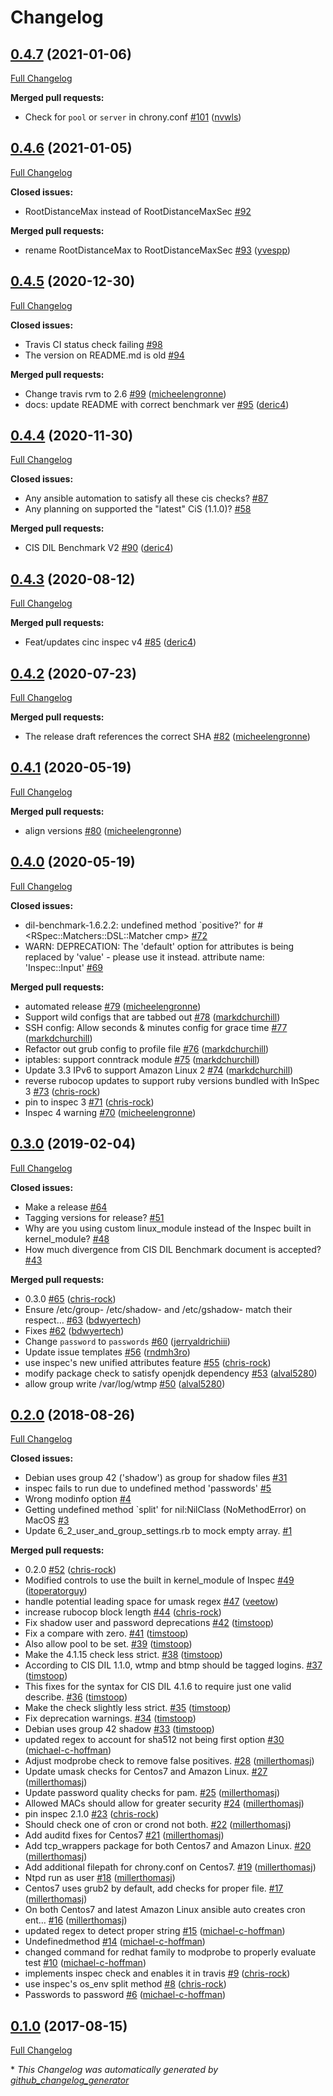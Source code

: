 # Changelog

## [0.4.7](https://github.com/dev-sec/cis-dil-benchmark/tree/0.4.7) (2021-01-06)

[Full Changelog](https://github.com/dev-sec/cis-dil-benchmark/compare/0.4.6...0.4.7)

**Merged pull requests:**

- Check for `pool` or `server` in chrony.conf [\#101](https://github.com/dev-sec/cis-dil-benchmark/pull/101) ([nvwls](https://github.com/nvwls))

## [0.4.6](https://github.com/dev-sec/cis-dil-benchmark/tree/0.4.6) (2021-01-05)

[Full Changelog](https://github.com/dev-sec/cis-dil-benchmark/compare/0.4.5...0.4.6)

**Closed issues:**

- RootDistanceMax instead of RootDistanceMaxSec [\#92](https://github.com/dev-sec/cis-dil-benchmark/issues/92)

**Merged pull requests:**

- rename RootDistanceMax to RootDistanceMaxSec [\#93](https://github.com/dev-sec/cis-dil-benchmark/pull/93) ([yvespp](https://github.com/yvespp))

## [0.4.5](https://github.com/dev-sec/cis-dil-benchmark/tree/0.4.5) (2020-12-30)

[Full Changelog](https://github.com/dev-sec/cis-dil-benchmark/compare/0.4.4...0.4.5)

**Closed issues:**

- Travis CI status check failing [\#98](https://github.com/dev-sec/cis-dil-benchmark/issues/98)
- The version on README.md is old [\#94](https://github.com/dev-sec/cis-dil-benchmark/issues/94)

**Merged pull requests:**

- Change travis rvm to 2.6 [\#99](https://github.com/dev-sec/cis-dil-benchmark/pull/99) ([micheelengronne](https://github.com/micheelengronne))
- docs: update README with correct benchmark ver [\#95](https://github.com/dev-sec/cis-dil-benchmark/pull/95) ([deric4](https://github.com/deric4))

## [0.4.4](https://github.com/dev-sec/cis-dil-benchmark/tree/0.4.4) (2020-11-30)

[Full Changelog](https://github.com/dev-sec/cis-dil-benchmark/compare/0.4.3...0.4.4)

**Closed issues:**

- Any ansible automation to satisfy all these cis checks? [\#87](https://github.com/dev-sec/cis-dil-benchmark/issues/87)
- Any planning on supported the "latest" CiS \(1.1.0\)? [\#58](https://github.com/dev-sec/cis-dil-benchmark/issues/58)

**Merged pull requests:**

- CIS DIL Benchmark V2 [\#90](https://github.com/dev-sec/cis-dil-benchmark/pull/90) ([deric4](https://github.com/deric4))

## [0.4.3](https://github.com/dev-sec/cis-dil-benchmark/tree/0.4.3) (2020-08-12)

[Full Changelog](https://github.com/dev-sec/cis-dil-benchmark/compare/0.4.2...0.4.3)

**Merged pull requests:**

- Feat/updates cinc inspec v4 [\#85](https://github.com/dev-sec/cis-dil-benchmark/pull/85) ([deric4](https://github.com/deric4))

## [0.4.2](https://github.com/dev-sec/cis-dil-benchmark/tree/0.4.2) (2020-07-23)

[Full Changelog](https://github.com/dev-sec/cis-dil-benchmark/compare/0.4.1...0.4.2)

**Merged pull requests:**

- The release draft references the correct SHA [\#82](https://github.com/dev-sec/cis-dil-benchmark/pull/82) ([micheelengronne](https://github.com/micheelengronne))

## [0.4.1](https://github.com/dev-sec/cis-dil-benchmark/tree/0.4.1) (2020-05-19)

[Full Changelog](https://github.com/dev-sec/cis-dil-benchmark/compare/0.4.0...0.4.1)

**Merged pull requests:**

- align versions [\#80](https://github.com/dev-sec/cis-dil-benchmark/pull/80) ([micheelengronne](https://github.com/micheelengronne))

## [0.4.0](https://github.com/dev-sec/cis-dil-benchmark/tree/0.4.0) (2020-05-19)

[Full Changelog](https://github.com/dev-sec/cis-dil-benchmark/compare/0.3.0...0.4.0)

**Closed issues:**

- dil-benchmark-1.6.2.2: undefined method `positive?' for \#\<RSpec::Matchers::DSL::Matcher cmp\> [\#72](https://github.com/dev-sec/cis-dil-benchmark/issues/72)
- WARN: DEPRECATION: The 'default' option for attributes is being replaced by 'value' - please use it instead. attribute name: 'Inspec::Input' [\#69](https://github.com/dev-sec/cis-dil-benchmark/issues/69)

**Merged pull requests:**

- automated release [\#79](https://github.com/dev-sec/cis-dil-benchmark/pull/79) ([micheelengronne](https://github.com/micheelengronne))
- Support wild configs that are tabbed out [\#78](https://github.com/dev-sec/cis-dil-benchmark/pull/78) ([markdchurchill](https://github.com/markdchurchill))
- SSH config: Allow seconds & minutes config for grace time [\#77](https://github.com/dev-sec/cis-dil-benchmark/pull/77) ([markdchurchill](https://github.com/markdchurchill))
- Refactor out grub config to profile file [\#76](https://github.com/dev-sec/cis-dil-benchmark/pull/76) ([markdchurchill](https://github.com/markdchurchill))
- iptables: support conntrack module [\#75](https://github.com/dev-sec/cis-dil-benchmark/pull/75) ([markdchurchill](https://github.com/markdchurchill))
- Update 3.3 IPv6 to support Amazon Linux 2 [\#74](https://github.com/dev-sec/cis-dil-benchmark/pull/74) ([markdchurchill](https://github.com/markdchurchill))
- reverse rubocop updates to support ruby versions bundled with InSpec 3 [\#73](https://github.com/dev-sec/cis-dil-benchmark/pull/73) ([chris-rock](https://github.com/chris-rock))
- pin to inspec 3 [\#71](https://github.com/dev-sec/cis-dil-benchmark/pull/71) ([chris-rock](https://github.com/chris-rock))
- Inspec 4 warning [\#70](https://github.com/dev-sec/cis-dil-benchmark/pull/70) ([micheelengronne](https://github.com/micheelengronne))

## [0.3.0](https://github.com/dev-sec/cis-dil-benchmark/tree/0.3.0) (2019-02-04)

[Full Changelog](https://github.com/dev-sec/cis-dil-benchmark/compare/0.2.0...0.3.0)

**Closed issues:**

- Make a release [\#64](https://github.com/dev-sec/cis-dil-benchmark/issues/64)
- Tagging versions for release? [\#51](https://github.com/dev-sec/cis-dil-benchmark/issues/51)
- Why are you using custom linux\_module instead of the Inspec built in kernel\_module? [\#48](https://github.com/dev-sec/cis-dil-benchmark/issues/48)
- How much divergence from CIS DIL Benchmark document is accepted? [\#43](https://github.com/dev-sec/cis-dil-benchmark/issues/43)

**Merged pull requests:**

- 0.3.0 [\#65](https://github.com/dev-sec/cis-dil-benchmark/pull/65) ([chris-rock](https://github.com/chris-rock))
- Ensure /etc/group- /etc/shadow- and /etc/gshadow- match their respect… [\#63](https://github.com/dev-sec/cis-dil-benchmark/pull/63) ([bdwyertech](https://github.com/bdwyertech))
- Fixes [\#62](https://github.com/dev-sec/cis-dil-benchmark/pull/62) ([bdwyertech](https://github.com/bdwyertech))
- Change `password` to `passwords` [\#60](https://github.com/dev-sec/cis-dil-benchmark/pull/60) ([jerryaldrichiii](https://github.com/jerryaldrichiii))
- Update issue templates [\#56](https://github.com/dev-sec/cis-dil-benchmark/pull/56) ([rndmh3ro](https://github.com/rndmh3ro))
- use inspec's new unified attributes feature [\#55](https://github.com/dev-sec/cis-dil-benchmark/pull/55) ([chris-rock](https://github.com/chris-rock))
- modify package check to satisfy openjdk dependency [\#53](https://github.com/dev-sec/cis-dil-benchmark/pull/53) ([alval5280](https://github.com/alval5280))
- allow group write /var/log/wtmp [\#50](https://github.com/dev-sec/cis-dil-benchmark/pull/50) ([alval5280](https://github.com/alval5280))

## [0.2.0](https://github.com/dev-sec/cis-dil-benchmark/tree/0.2.0) (2018-08-26)

[Full Changelog](https://github.com/dev-sec/cis-dil-benchmark/compare/0.1.0...0.2.0)

**Closed issues:**

- Debian uses group 42 \('shadow'\) as group for shadow files [\#31](https://github.com/dev-sec/cis-dil-benchmark/issues/31)
- inspec fails to run due to undefined method 'passwords' [\#5](https://github.com/dev-sec/cis-dil-benchmark/issues/5)
- Wrong modinfo option [\#4](https://github.com/dev-sec/cis-dil-benchmark/issues/4)
- Getting undefined method `split' for nil:NilClass \(NoMethodError\) on MacOS [\#3](https://github.com/dev-sec/cis-dil-benchmark/issues/3)
- Update 6\_2\_user\_and\_group\_settings.rb to mock empty array. [\#1](https://github.com/dev-sec/cis-dil-benchmark/issues/1)

**Merged pull requests:**

- 0.2.0 [\#52](https://github.com/dev-sec/cis-dil-benchmark/pull/52) ([chris-rock](https://github.com/chris-rock))
- Modified controls to use the built in kernel\_module of Inspec [\#49](https://github.com/dev-sec/cis-dil-benchmark/pull/49) ([itoperatorguy](https://github.com/itoperatorguy))
- handle potential leading space for umask regex [\#47](https://github.com/dev-sec/cis-dil-benchmark/pull/47) ([veetow](https://github.com/veetow))
- increase rubocop block length [\#44](https://github.com/dev-sec/cis-dil-benchmark/pull/44) ([chris-rock](https://github.com/chris-rock))
- Fix shadow user and password deprecations [\#42](https://github.com/dev-sec/cis-dil-benchmark/pull/42) ([timstoop](https://github.com/timstoop))
- Fix a compare with zero. [\#41](https://github.com/dev-sec/cis-dil-benchmark/pull/41) ([timstoop](https://github.com/timstoop))
- Also allow pool to be set. [\#39](https://github.com/dev-sec/cis-dil-benchmark/pull/39) ([timstoop](https://github.com/timstoop))
- Make the 4.1.15 check less strict. [\#38](https://github.com/dev-sec/cis-dil-benchmark/pull/38) ([timstoop](https://github.com/timstoop))
- According to CIS DIL 1.1.0, wtmp and btmp should be tagged logins. [\#37](https://github.com/dev-sec/cis-dil-benchmark/pull/37) ([timstoop](https://github.com/timstoop))
- This fixes for the syntax for CIS DIL 4.1.6 to require just one valid describe. [\#36](https://github.com/dev-sec/cis-dil-benchmark/pull/36) ([timstoop](https://github.com/timstoop))
- Make the check slightly less strict. [\#35](https://github.com/dev-sec/cis-dil-benchmark/pull/35) ([timstoop](https://github.com/timstoop))
- Fix deprecation warnings. [\#34](https://github.com/dev-sec/cis-dil-benchmark/pull/34) ([timstoop](https://github.com/timstoop))
- Debian uses group 42 shadow [\#33](https://github.com/dev-sec/cis-dil-benchmark/pull/33) ([timstoop](https://github.com/timstoop))
- updated regex to account for sha512 not being first option [\#30](https://github.com/dev-sec/cis-dil-benchmark/pull/30) ([michael-c-hoffman](https://github.com/michael-c-hoffman))
- Adjust modprobe check to remove false positives. [\#28](https://github.com/dev-sec/cis-dil-benchmark/pull/28) ([millerthomasj](https://github.com/millerthomasj))
- Update umask checks for Centos7 and Amazon Linux. [\#27](https://github.com/dev-sec/cis-dil-benchmark/pull/27) ([millerthomasj](https://github.com/millerthomasj))
- Update password quality checks for pam. [\#25](https://github.com/dev-sec/cis-dil-benchmark/pull/25) ([millerthomasj](https://github.com/millerthomasj))
- Allowed MACs should allow for greater security [\#24](https://github.com/dev-sec/cis-dil-benchmark/pull/24) ([millerthomasj](https://github.com/millerthomasj))
- pin inspec 2.1.0 [\#23](https://github.com/dev-sec/cis-dil-benchmark/pull/23) ([chris-rock](https://github.com/chris-rock))
- Should check one of cron or crond not both. [\#22](https://github.com/dev-sec/cis-dil-benchmark/pull/22) ([millerthomasj](https://github.com/millerthomasj))
- Add auditd fixes for Centos7 [\#21](https://github.com/dev-sec/cis-dil-benchmark/pull/21) ([millerthomasj](https://github.com/millerthomasj))
- Add tcp\_wrappers package for both Centos7 and Amazon Linux. [\#20](https://github.com/dev-sec/cis-dil-benchmark/pull/20) ([millerthomasj](https://github.com/millerthomasj))
- Add additional filepath for chrony.conf on Centos7. [\#19](https://github.com/dev-sec/cis-dil-benchmark/pull/19) ([millerthomasj](https://github.com/millerthomasj))
- Ntpd run as user [\#18](https://github.com/dev-sec/cis-dil-benchmark/pull/18) ([millerthomasj](https://github.com/millerthomasj))
- Centos7 uses grub2 by default, add checks for proper file. [\#17](https://github.com/dev-sec/cis-dil-benchmark/pull/17) ([millerthomasj](https://github.com/millerthomasj))
- On both Centos7 and latest Amazon Linux ansible auto creates cron ent… [\#16](https://github.com/dev-sec/cis-dil-benchmark/pull/16) ([millerthomasj](https://github.com/millerthomasj))
- updated regex to detect proper string [\#15](https://github.com/dev-sec/cis-dil-benchmark/pull/15) ([michael-c-hoffman](https://github.com/michael-c-hoffman))
- Undefinedmethod [\#14](https://github.com/dev-sec/cis-dil-benchmark/pull/14) ([michael-c-hoffman](https://github.com/michael-c-hoffman))
- changed command for redhat family to modprobe to properly evaluate test [\#10](https://github.com/dev-sec/cis-dil-benchmark/pull/10) ([michael-c-hoffman](https://github.com/michael-c-hoffman))
- implements inspec check and enables it in travis [\#9](https://github.com/dev-sec/cis-dil-benchmark/pull/9) ([chris-rock](https://github.com/chris-rock))
- use inspec's os\_env split method [\#8](https://github.com/dev-sec/cis-dil-benchmark/pull/8) ([chris-rock](https://github.com/chris-rock))
- Passwords to password [\#6](https://github.com/dev-sec/cis-dil-benchmark/pull/6) ([michael-c-hoffman](https://github.com/michael-c-hoffman))

## [0.1.0](https://github.com/dev-sec/cis-dil-benchmark/tree/0.1.0) (2017-08-15)

[Full Changelog](https://github.com/dev-sec/cis-dil-benchmark/compare/7aa8ff2433d0f01591fedd2633af3883cfc81033...0.1.0)



\* *This Changelog was automatically generated by [github_changelog_generator](https://github.com/github-changelog-generator/github-changelog-generator)*
